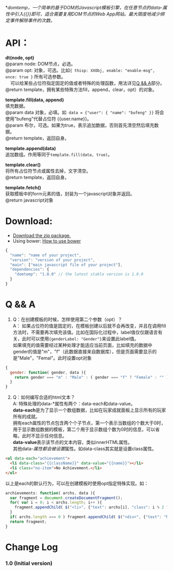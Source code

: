 **domtemp，一个简单的基于DOM的Javascript模板引擎，在任意节点的data-*属性中引入{{}}即可，适合需要复用DOM节点的Web App网站。最大限度地减少绑定事件解除事件的次数。**  
# API：  
**dt(node, opt)**  
@param node: DOM节点，必选。  
@param opt: 对象，可选。比如```{ thisp: XXObj, enable: "enable-msg", once: true }``` 所有可选参数。  
&nbsp;&nbsp;&nbsp;&nbsp;可以给某些占位符指定固定的值或者特殊的处理函数，用法详见[Q && A](#q--a)部分。  
@return template，拥有某些特殊方法fill，append，clear，opt）的对象。  

**template.fill(data, append)**  
填充数据。  
@param data 对象，必填。如``` data = {"user": { "name": "bufeng" }}``` 将会使用"bufeng"代替占位符 {{user.name}}。  
@param 布尔，可选。如果为true，表示追加数据，否则首先清空然后填充数据。  
@return template，返回自身。 
  
**template.append(data)**  
追加数组。作用等同于```template.fill(data, true)```。  
  
**template.clear()**  
将所有占位符节点或属性去掉，文字清空。  
@return template，返回自身。  

**template.fetch()**  
获取模板中的form元素的值，封装为一个javascript对象并返回。  
@return javascript对象  

# Download: 
- [Download the zip package.](https://nodeload.github.com/lichangwei/domtemp/legacy.zip/master) 
- Using bower: [How to use bower](https://github.com/twitter/bower)  
``` javascript
{
  "name": "name of your project",
  "version": "version of your project",
  "main": ["main javascript file of your project"],
  "dependencies": {
    "domtemp": "1.0.0" // the latest stable version is 1.0.0
  }
}
```

# Q && A
1. Q：在创建模板的时候，怎样使用第二个参数（opt）？  
A： 如果占位符的值是固定的，在模板创建以后就不会再改变，并且在调用fill方法时，不需要再次填充该值。比如在国际化过程中，label值仅仅跟语言有关，此时可以使用```{genderLabel: "Gender"}```来设置此label值。  
如果填充的值需要经过某种处理才能适应当前页面，比如填充的数据中gender的值是"m"，"f"（此数据直接来自数据库），但是页面需要显示的是"Male"，"Femal"。此时设置opt对象

``` js
{
  gender: function( gender, data ){
    return gender === "m" : "Male" : ( gender === "f" ? "Female" : "" );
  }
}
```

2. Q：如何编写合适的html文本？  
A: 特殊处理的data-*属性有两个：data-each和data-value。  
**data-each**是为了显示一个数组数据，比如在玩家成就面板上显示所有的玩家所有的成就。  
拥有each属性的节点包含两个个子节点，第一个表示当数组的个数大于0时，用于显示数组数据的模板，第二个用于显示数组个数为0时的信息，可以省略，此时不显示任何信息。  
**data-value**表示该节点的文本内容，类似innerHTML属性。  
其他data-*属性都会被设置*属性。如data-class其实就是设置class属性。  

``` html 
<ul data-each="achievement">
  <li data-class="{{className}}" data-value="{{name}}"></li>
  <li class="no-item">No Achievement.</li>
</ul>
```

以上是each的默认行为，可以在创建模板时使用opt指定特殊实现。如：
  
``` js
archievements: function( archs, data ){
  var fragment = document.createDocumentFragment();
  for( var i = 0; i < archs.length; i++ ){
    fragment.appendChild( $("<li>", {"text": archs[i], "class": i % 2 ? "odd" : "even" })[0] );
  }
  if( archs.length === 0 ) fragment.appendChild( $("<div>", {"text": "No Archievement."})[0] );
  return fragment;
}
```

# Change Log

### 1.0 (Initial version)
